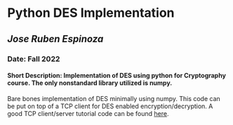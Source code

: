 # **Python DES Implementation**
## *Jose Ruben Espinoza*
### Date: Fall 2022
#### Short Description: Implementation of DES using python for Cryptography course. The only nonstandard library utilized is numpy. 

Bare bones implementation of DES minimally using numpy. This code can be put on top of a TCP client for DES enabled encryption/decryption. A good TCP client/server tutorial code can be found [here](https://www.neuralnine.com/tcp-chat-in-python/). 
